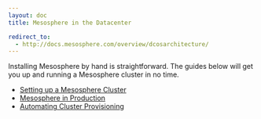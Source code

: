```yaml
---
layout: doc
title: Mesosphere in the Datacenter

redirect_to:
  - http://docs.mesosphere.com/overview/dcosarchitecture/
---
```


Installing Mesosphere by hand is straightforward. The guides below will get you up and running a Mesosphere cluster in no time.

+ [Setting up a Mesosphere Cluster](install)
+ [Mesosphere in Production](production-setup)
+ [Automating Cluster Provisioning](automation)

